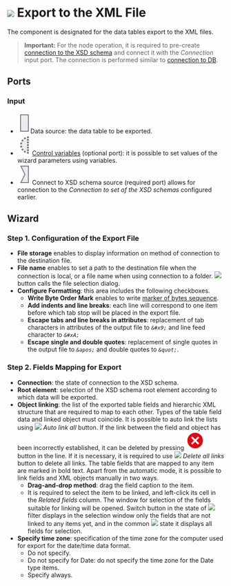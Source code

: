 # ![ ](../../images/icons/data-sources/file-xml-export_default.svg) Export to the XML File

The component is designated for the data tables export to the XML files.

> **Important:** For the node operation, it is required to pre-create [connection to the XSD schema](../connections/list/schemes.md) and connect it with the *Connection* input port. The connection is performed similar to [connection to DB](../../quick-start/database.md).

## Ports

### Input

* ![ ](../../images/icons/app/node/ports/inputs/table_inactive.svg)Data source: the data table to be exported.
* ![ ](../../images/icons/app/node/ports/inputs-optional/variable_inactive.svg) [Control variables](../../scenario/variables/control-variables.md) (optional port): it is possible to set values of the wizard parameters using variables.
* ![ ](../../images/icons/app/node/ports/inputs/link_inactive.svg) Connect to XSD schema source (required port) allows for connection to the *Connection to set of the XSD schemas* configured earlier.

## Wizard

### Step 1. Configuration of the Export File

* **File storage** enables to display information on method of connection to the destination file.
* **File name** enables to set a path to the destination file when the connection is local, or a file name when using connection to a folder. ![ ](../../images/extjs-theme/form/open-trigger/open-trigger_default.svg) button calls the file selection dialog.
* **Configure Formatting**: this area includes the following checkboxes.
   * **Write Byte Order Mark** enables to write [marker of bytes sequence](https://ru.wikipedia.org/wiki/Маркер_последовательности_байтов).
   * **Add indents and line breaks**: each line will correspond to one item before which tab stop will be placed in the export file.
   * **Escape tabs and line breaks in attributes**: replacement of tab characters in attributes of the output file to *`&#x9;`* and line feed character to *`&#xA;`*
   * **Escape single and double quotes**: replacement of single quotes in the output file to *`&apos;`* and double quotes to *`&quot;`*.

### Step 2. Fields Mapping for Export

* **Connection**: the state of connection to the XSD schema.
* **Root element**: selection of the XSD schema root element according to which data will be exported.
* **Object linking**: the list of the exported table fields and hierarchic XML structure that are required to map to each other. Types of the table field data and linked object must coincide. It is possible to auto link the lists using ![ ](../../images/icons/toolbar-controls/auto-connect_default.svg) *Auto link all* button. If the link between the field and object has been incorrectly established, it can be deleted by pressing ![ ](../../images/icons/link-grid/remove-link_hover.svg) button in the line. If it is necessary, it is required to use ![ ](../../images/icons/toolbar-controls/remove-all-links_default.svg) *Delete all links* button to delete all links. The table fields that are mapped to any item are marked in bold text. Apart from the automatic mode, it is possible to link fields and XML objects manually in two ways.
   * **Drag-and-drop method**: drag the field caption to the item.
   * It is required to select the item to be linked, and left-click its cell in the *Related fields* column. The window for selection of the fields suitable for linking will be opened. Switch button in the state of ![ ](../../images/icons/filter-switcher/filterswitch-on_default.svg) filter displays in the selection window only the fields that are not linked to any items yet, and in the common ![ ](../../images/icons/filter-switcher/filterswitch-off_default.svg) state it displays all fields for selection.
* **Specify time zone**: specification of the time zone for the computer used for export for the date/time data format.
   * Do not specify.
   * Do not specify for Date: do not specify the time zone for the Date type items.
   * Specify always.
